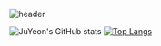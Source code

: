 ![header](https://capsule-render.vercel.app/api?type=soft&color=000000&height=150&section=header&text=JuYeon%20Yun&fontColor=00EAD3&fontSize=60)

![JuYeon's GitHub stats](https://github-readme-stats.vercel.app/api?username=hancheon&show_icons=true&theme=neon&count_private=true)
[![Top Langs](https://github-readme-stats.vercel.app/api/top-langs/?username=hancheon&theme=neon&layout=compact)](https://github.com/anuraghazra/github-readme-stats)

<!--
[![Hits](https://hits.seeyoufarm.com/api/count/incr/badge.svg?url=https%3A%2F%2Fgithub.com%2Fhancheon&count_bg=%23FF449F&title_bg=%2300EAD3&icon=github.svg&icon_color=%23FFFFFF&title=hits&edge_flat=false)](https://hits.seeyoufarm.com)
-->
